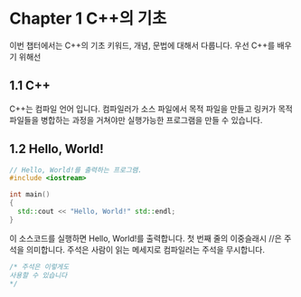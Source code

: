 # Chapter 1 C++의 기초


이번 챕터에서는 C++의 기초 키워드, 개념, 문법에 대해서 다룹니다.
우선 C++를 배우기 위해선 

## 1.1 C++
C++는 컴파일 언어 입니다. 컴파일러가 소스 파일에서 목적 파일을 만들고 링커가 목적 파일들을 병합하는 과정을 거쳐야만 실행가능한 프로그램을 만들 수 있습니다.

## 1.2 Hello, World!
```cpp
// Hello, World!를 출력하는 프로그램.
#include <iostream>

int main()
{
  std::cout << "Hello, World!" std::endl;
}
```
이 소스코드를 실행하면 Hello, World!를 출력합니다.
첫 번째 줄의 이중슬래시 //은 주석을 의미합니다. 주석은 사람이 읽는 메세지로 컴파일러는 주석을 무시합니다.
```cpp
/* 주석은 이렇게도
사용할 수 있습니다
*/
```
